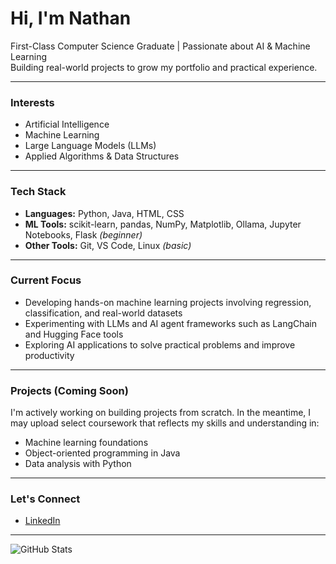 # Hi, I'm Nathan 

First-Class Computer Science Graduate | Passionate about AI & Machine Learning  
Building real-world projects to grow my portfolio and practical experience.

---

### Interests
- Artificial Intelligence
- Machine Learning
- Large Language Models (LLMs)
- Applied Algorithms & Data Structures

---

### Tech Stack
- **Languages:** Python, Java, HTML, CSS
- **ML Tools:** scikit-learn, pandas, NumPy, Matplotlib, Ollama, Jupyter Notebooks, Flask *(beginner)*
- **Other Tools:** Git, VS Code, Linux *(basic)* 

---

### Current Focus
- Developing hands-on machine learning projects involving regression, classification, and real-world datasets
- Experimenting with LLMs and AI agent frameworks such as LangChain and Hugging Face tools
- Exploring AI applications to solve practical problems and improve productivity

---

### Projects (Coming Soon)
I'm actively working on building projects from scratch. In the meantime, I may upload select coursework that reflects my skills and understanding in:
- Machine learning foundations
- Object-oriented programming in Java
- Data analysis with Python

---

### Let's Connect
- [LinkedIn](https://linkedin.com/in/nathanskj)

---

![GitHub Stats](https://github-readme-stats.vercel.app/api?username=nathanskj&show_icons=true&hide=stars&theme=default)
